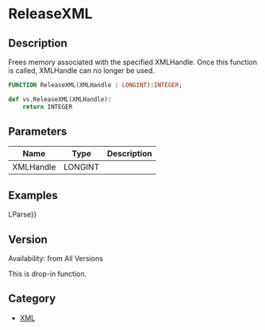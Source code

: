 # ReleaseXML

## Description
Frees memory associated with the specified XMLHandle. Once this function is called, XMLHandle can no longer be used.

```pascal
FUNCTION ReleaseXML(XMLHandle : LONGINT):INTEGER;
```

```python
def vs.ReleaseXML(XMLHandle):
    return INTEGER
```

## Parameters
|Name|Type|Description|
|---|---|---|
|XMLHandle|LONGINT|   |

## Examples
LParse}}

## Version
Availability: from All Versions

This is drop-in function.

## Category
* [XML](../Categories/XML.md)
